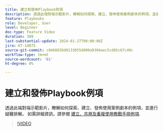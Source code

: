 ```yaml
---
title: 建立和發佈Playbook例項
description: 透過此端對端示範影片，瞭解如何探索、建立、發佈使用案例劇本的例項，並進行疑難排解。
feature: Playbooks
role: Developer, User
level: Beginner
doc-type: Feature Video
duration: 389
last-substantial-update: 2024-01-27T00:00:00Z
jira: KT-14075
source-git-commit: c0466656d0133055d809a9304aec5cd65c67c49c
workflow-type: tm+mt
source-wordcount: '61'
ht-degree: 0%

---
```



# 建立和發佈Playbook例項

透過此端對端示範影片，瞭解如何探索、建立、發佈使用案例劇本的例項，並進行疑難排解。 如需詳細資訊，請參閱 [建立、共用及重複使用教戰手冊例項](https://experienceleague.adobe.com/docs/experience-platform/use-case-playbooks/playbooks/create-share-reuse.html).

>[!VIDEO](https://video.tv.adobe.com/v/3427058/?learn=on)
